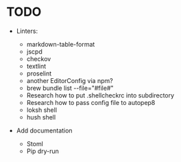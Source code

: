 # TODO

- Linters:
  - markdown-table-format
  - jscpd
  - checkov
  - textlint
  - proselint
  - another EditorConfig via npm?
  - brew bundle list --file="#file#"
  - Research how to put .shellcheckrc into subdirectory
  - Research how to pass config file to autopep8
  - loksh shell
  - hush shell

- Add documentation
  - Stoml
  - Pip dry-run
